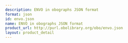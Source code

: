```yaml
---
description: ENVO in obographs JSON format
format: json
id: envo.json
name: ENVO in obographs JSON format
product_url: http://purl.obolibrary.org/obo/envo.json
layout: product_detail
---
```

